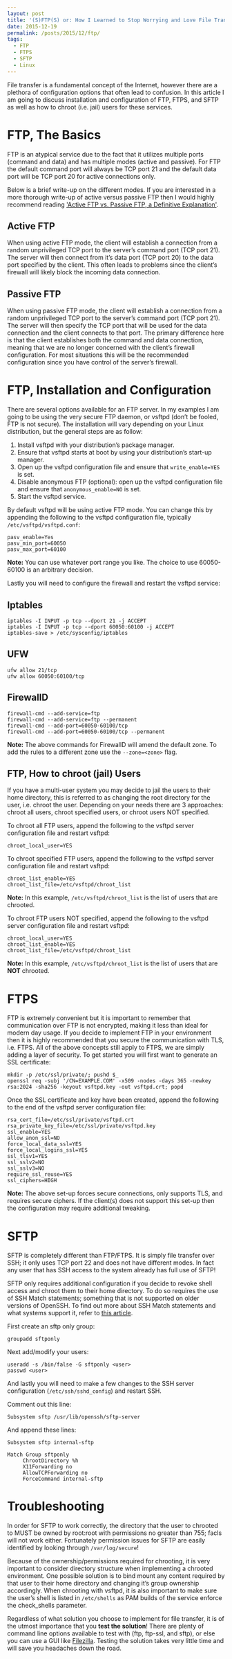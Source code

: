 ```yaml
---
layout: post
title: '(S)FTP(S) or: How I Learned to Stop Worrying and Love File Transfer'
date: 2015-12-19
permalink: /posts/2015/12/ftp/
tags:
  - FTP
  - FTPS
  - SFTP
  - Linux
---
```


File transfer is a fundamental concept of the Internet, however there are a plethora of configuration options that often lead to confusion. In this article I am going to discuss installation and configuration of FTP, FTPS, and SFTP as well as how to chroot (i.e. jail) users for these services.

FTP, The Basics
===

FTP is an atypical service due to the fact that it utilizes multiple ports (command and data) and has multiple modes (active and passive). For FTP the default command port will always be TCP port 21 and the default data port will be TCP port 20 for active connections only.

Below is a brief write-up on the different modes. If you are interested in a more thorough write-up of active versus passive FTP then I would highly recommend reading ['Active FTP vs. Passive FTP, a Definitive Explanation'](http://www.slacksite.com/other/ftp.html).

Active FTP
---

When using active FTP mode, the client will establish a connection from a random unprivileged TCP port to the server’s command port (TCP port 21). The server will then connect from it’s data port (TCP port 20) to the data port specified by the client. This often leads to problems since the client’s firewall will likely block the incoming data connection.

Passive FTP
---

When using passive FTP mode, the client will establish a connection from a random unprivileged TCP port to the server’s command port (TCP port 21). The server will then specify the TCP port that will be used for the data connection and the client connects to that port. The primary difference here is that the client establishes both the command and data connection, meaning that we are no longer concerned with the client’s firewall configuration. For most situations this will be the recommended configuration since you have control of the server’s firewall.

FTP, Installation and Configuration
===

There are several options available for an FTP server. In my examples I am going to be using the very secure FTP daemon, or vsftpd (don’t be fooled, FTP is not secure). The installation will vary depending on your Linux distribution, but the general steps are as follow:

1. Install vsftpd with your distribution’s package manager.
2. Ensure that vsftpd starts at boot by using your distribution’s start-up manager.
3. Open up the vsftpd configuration file and ensure that `write_enable=YES` is set.
4. Disable anonymous FTP (optional): open up the vsftpd configuration file and ensure that `anonymous_enable=NO` is set.
5. Start the vsftpd service.

By default vsftpd will be using active FTP mode. You can change this by appending the following to the vsftpd configuration file, typically `/etc/vsftpd/vsftpd.conf`:

```
pasv_enable=Yes
pasv_min_port=60050
pasv_max_port=60100
```

**Note:** You can use whatever port range you like. The choice to use 60050-60100 is an arbitrary decision.

Lastly you will need to configure the firewall and restart the vsftpd service:

Iptables
---

```
iptables -I INPUT -p tcp --dport 21 -j ACCEPT
iptables -I INPUT -p tcp --dport 60050:60100 -j ACCEPT
iptables-save > /etc/sysconfig/iptables
```

UFW
---

```
ufw allow 21/tcp
ufw allow 60050:60100/tcp
```

FirewallD
---

```
firewall-cmd --add-service=ftp
firewall-cmd --add-service=ftp --permanent
firewall-cmd --add-port=60050-60100/tcp
firewall-cmd --add-port=60050-60100/tcp --permanent
```

**Note:** The above commands for FirewallD will amend the default zone. To add the rules to a different zone use the `--zone=<zone>` flag.

FTP, How to chroot (jail) Users
---

If you have a multi-user system you may decide to jail the users to their home directory, this is referred to as changing the root directory for the user, i.e. chroot the user. Depending on your needs there are 3 approaches: chroot all users, chroot specified users, or chroot users NOT specified.

To chroot all FTP users, append the following to the vsftpd server configuration file and restart vsftpd:

```
chroot_local_user=YES
```

To chroot specified FTP users, append the following to the vsftpd server configuration file and restart vsftpd:

```
chroot_list_enable=YES
chroot_list_file=/etc/vsftpd/chroot_list
```

**Note:** In this example, `/etc/vsftpd/chroot_list` is the list of users that are chrooted.

To chroot FTP users NOT specified, append the following to the vsftpd server configuration file and restart vsftpd:

```
chroot_local_user=YES
chroot_list_enable=YES
chroot_list_file=/etc/vsftpd/chroot_list
```

**Note:** In this example, `/etc/vsftpd/chroot_list` is the list of users that are **NOT** chrooted.

FTPS
===

FTP is extremely convenient but it is important to remember that communication over FTP is not encrypted, making it less than ideal for modern day usage. If you decide to implement FTP in your environment then it is highly recommended that you secure the communication with TLS, i.e. FTPS. All of the above concepts still apply to FTPS, we are simply adding a layer of security. To get started you will first want to generate an SSL certificate:

```
mkdir -p /etc/ssl/private/; pushd $_
openssl req -subj '/CN=EXAMPLE.COM' -x509 -nodes -days 365 -newkey rsa:2024 -sha256 -keyout vsftpd.key -out vsftpd.crt; popd
```

Once the SSL certificate and key have been created, append the following to the end of the vsftpd server configuration file:

```
rsa_cert_file=/etc/ssl/private/vsftpd.crt
rsa_private_key_file=/etc/ssl/private/vsftpd.key
ssl_enable=YES
allow_anon_ssl=NO
force_local_data_ssl=YES
force_local_logins_ssl=YES
ssl_tlsv1=YES
ssl_sslv2=NO
ssl_sslv3=NO
require_ssl_reuse=YES
ssl_ciphers=HIGH
```

**Note:** The above set-up forces secure connections, only supports TLS, and requires secure ciphers. If the client(s) does not support this set-up then the configuration may require additional tweaking.

SFTP
===

SFTP is completely different than FTP/FTPS. It is simply file transfer over SSH; it only uses TCP port 22 and does not have different modes. In fact any user that has SSH access to the system already has full use of SFTP!

SFTP only requires additional configuration if you decide to revoke shell access and chroot them to their home directory. To do so requires the use of SSH Match statements; something that is not supported on older versions of OpenSSH. To find out more about SSH Match statements and what systems support it, refer to [this article](http://www.necrux.com/posts/2015/09/ssh-match-statements/).

First create an sftp only group:

```
groupadd sftponly
```

Next add/modify your users:

```
useradd -s /bin/false -G sftponly <user>
passwd <user>
```

And lastly you will need to make a few changes to the SSH server configuration (`/etc/ssh/sshd_config`) and restart SSH.

Comment out this line:

```
Subsystem sftp /usr/lib/openssh/sftp-server
```

And append these lines:

```
Subsystem sftp internal-sftp

Match Group sftponly
     ChrootDirectory %h
     X11Forwarding no
     AllowTCPForwarding no
     ForceCommand internal-sftp
```

Troubleshooting
===

In order for SFTP to work correctly, the directory that the user to chrooted to MUST be owned by root:root with permissions no greater than 755; facls will not work either. Fortunately permission issues for SFTP are easily identified by looking through `/var/log/secure`!

Because of the ownership/permissions required for chrooting, it is very important to consider directory structure when implementing a chrooted environment. One possible solution is to bind mount any content required by that user to their home directory and changing it’s group ownership accordingly. When chrooting with vsftpd, it is also important to make sure the user’s shell is listed in `/etc/shells` as PAM builds of the service enforce the check_shells parameter.

Regardless of what solution you choose to implement for file transfer, it is of the utmost importance that you **test the solution**! There are plenty of command line options available to test with (ftp, ftp-ssl, and sftp), or else you can use a GUI like [Filezilla](https://filezilla-project.org/). Testing the solution takes very little time and will save you headaches down the road.

